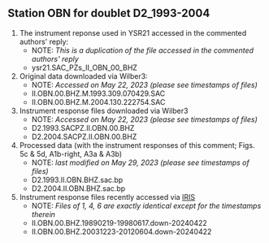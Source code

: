 Station OBN for doublet D2_1993-2004
---
1. The instrument reponse used in YSR21 accessed in the commented authors' reply:
   - NOTE: _This is a duplication of the file accessed in the commented authors' reply_
   - ysr21.SAC_PZs_II_OBN_00_BHZ
3. Original data downloaded via Wilber3: 
   - NOTE: _Accessed on May 22, 2023 (please see timestamps of files)_
   - II.OBN.00.BHZ.M.1993.309.070429.SAC
   - II.OBN.00.BHZ.M.2004.130.222754.SAC
4. Instrument response files downloaded via Wilber3
   - NOTE: _Accessed on May 22, 2023 (please see timestamps of files)_
   - D2.1993.SACPZ.II.OBN.00.BHZ
   - D2.2004.SACPZ.II.OBN.00.BHZ
5. Processed data (with the instrument responses of this comment; Figs. 5c & 5d, A1b-right, A3a & A3b)
   - NOTE: _last modified on May 29, 2023 (please see timestamps of files)_
   - D2.1993.II.OBN.BHZ.sac.bp
   - D2.2004.II.OBN.BHZ.sac.bp
6. Instrument response files recently accessed via [IRIS](https://ds.iris.edu/mda/II/OBN/00/BHZ/)
   - NOTE: _Files of 1, 4, 6 are exactly identical except for the timestamps therein_
   - II.OBN.00.BHZ.19890219-19980617.down-20240422
   - II.OBN.00.BHZ.20031223-20120604.down-20240422
